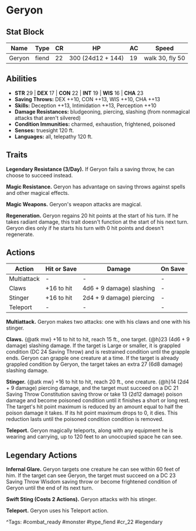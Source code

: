 # Geryon

## Stat Block

| Name | Type | CR | HP | AC | Speed |
|------|------|----|----|----|-------|
| Geryon | fiend | 22 | 300 (24d12 + 144) | 19 | walk 30, fly 50 |

## Abilities

- **STR** 29 | **DEX** 17 | **CON** 22 | **INT** 19 | **WIS** 16 | **CHA** 23
- **Saving Throws:** DEX ++10, CON ++13, WIS ++10, CHA ++13  
- **Skills:** Deception ++13, Intimidation ++13, Perception ++10  
- **Damage Resistances:** bludgeoning, piercing, slashing (from nonmagical attacks that aren't silvered)  
- **Condition Immunities:** charmed, exhaustion, frightened, poisoned  
- **Senses:** truesight 120 ft.  
- **Languages:** all, telepathy 120 ft.

## Traits

**Legendary Resistance (3/Day).** If Geryon fails a saving throw, he can choose to succeed instead.

**Magic Resistance.** Geryon has advantage on saving throws against spells and other magical effects.

**Magic Weapons.** Geryon's weapon attacks are magical.

**Regeneration.** Geryon regains 20 hit points at the start of his turn. If he takes radiant damage, this trait doesn't function at the start of his next turn. Geryon dies only if he starts his turn with 0 hit points and doesn't regenerate.


## Actions

| Action | Hit or Save | Damage | On Save |
|--------|--------------|--------|----------|
| Multiattack | - | - | - |
| Claws | +16 to hit | 4d6 + 9 damage) slashing | - |
| Stinger | +16 to hit | 2d4 + 9 damage) piercing | - |
| Teleport | - | - | - |

**Multiattack.** Geryon makes two attacks: one with his claws and one with his stinger.

**Claws.** {@atk mw} +16 to hit to hit, reach 15 ft., one target. {@h}23 (4d6 + 9 damage) slashing damage. If the target is Large or smaller, it is grappled condition (DC 24 Saving Throw) and is restrained condition until the grapple ends. Geryon can grapple one creature at a time. If the target is already grappled condition by Geryon, the target takes an extra 27 (6d8 damage) slashing damage.

**Stinger.** {@atk mw} +16 to hit to hit, reach 20 ft., one creature. {@h}14 (2d4 + 9 damage) piercing damage, and the target must succeed on a DC 21 Saving Throw Constitution saving throw or take 13 (2d12 damage) poison damage and become poisoned condition until it finishes a short or long rest. The target's hit point maximum is reduced by an amount equal to half the poison damage it takes. If its hit point maximum drops to 0, it dies. This reduction lasts until the poisoned condition condition is removed.

**Teleport.** Geryon magically teleports, along with any equipment he is wearing and carrying, up to 120 feet to an unoccupied space he can see.

## Legendary Actions

**Infernal Glare.** Geryon targets one creature he can see within 60 feet of him. If the target can see Geryon, the target must succeed on a DC 23 Saving Throw Wisdom saving throw or become frightened condition of Geryon until the end of its next turn.

**Swift Sting (Costs 2 Actions).** Geryon attacks with his stinger.

**Teleport.** Geryon uses his Teleport action.



^Tags: #combat_ready #monster #type_fiend #cr_22 #legendary
